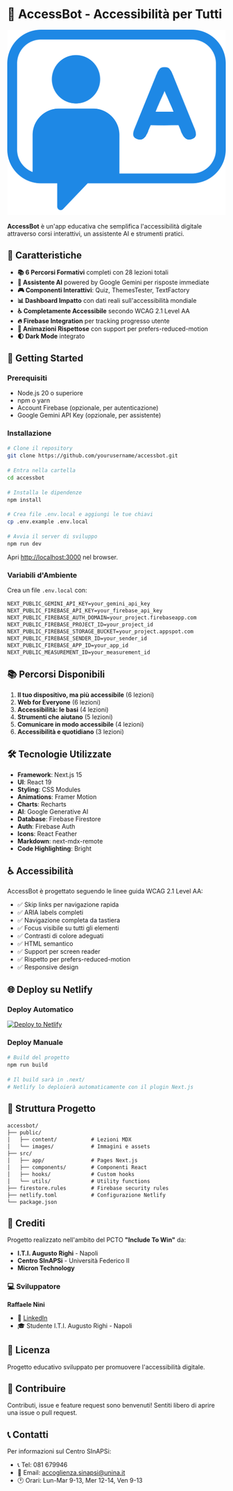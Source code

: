 # 🤖 AccessBot - Accessibilità per Tutti

![AccessBot Logo](/public/images/accessbot-logo.svg)

**AccessBot** è un'app educativa che semplifica l'accessibilità digitale attraverso corsi interattivi, un assistente AI e strumenti pratici.

## 🎯 Caratteristiche

- **📚 6 Percorsi Formativi** completi con 28 lezioni totali
- **🤖 Assistente AI** powered by Google Gemini per risposte immediate
- **🎮 Componenti Interattivi**: Quiz, ThemesTester, TextFactory
- **📊 Dashboard Impatto** con dati reali sull'accessibilità mondiale
- **♿ Completamente Accessibile** secondo WCAG 2.1 Level AA
- **🔥 Firebase Integration** per tracking progresso utente
- **🎨 Animazioni Rispettose** con support per prefers-reduced-motion
- **🌓 Dark Mode** integrato

## 🚀 Getting Started

### Prerequisiti

- Node.js 20 o superiore
- npm o yarn
- Account Firebase (opzionale, per autenticazione)
- Google Gemini API Key (opzionale, per assistente)

### Installazione

```bash
# Clone il repository
git clone https://github.com/yourusername/accessbot.git

# Entra nella cartella
cd accessbot

# Installa le dipendenze
npm install

# Crea file .env.local e aggiungi le tue chiavi
cp .env.example .env.local

# Avvia il server di sviluppo
npm run dev
```

Apri [http://localhost:3000](http://localhost:3000) nel browser.

### Variabili d'Ambiente

Crea un file `.env.local` con:

```env
NEXT_PUBLIC_GEMINI_API_KEY=your_gemini_api_key
NEXT_PUBLIC_FIREBASE_API_KEY=your_firebase_api_key
NEXT_PUBLIC_FIREBASE_AUTH_DOMAIN=your_project.firebaseapp.com
NEXT_PUBLIC_FIREBASE_PROJECT_ID=your_project_id
NEXT_PUBLIC_FIREBASE_STORAGE_BUCKET=your_project.appspot.com
NEXT_PUBLIC_FIREBASE_SENDER_ID=your_sender_id
NEXT_PUBLIC_FIREBASE_APP_ID=your_app_id
NEXT_PUBLIC_MEASUREMENT_ID=your_measurement_id
```

## 📚 Percorsi Disponibili

1. **Il tuo dispositivo, ma più accessibile** (6 lezioni)
2. **Web for Everyone** (6 lezioni)
3. **Accessibilità: le basi** (4 lezioni)
4. **Strumenti che aiutano** (5 lezioni)
5. **Comunicare in modo accessibile** (4 lezioni)
6. **Accessibilità e quotidiano** (3 lezioni)

## 🛠️ Tecnologie Utilizzate

- **Framework**: Next.js 15
- **UI**: React 19
- **Styling**: CSS Modules
- **Animations**: Framer Motion
- **Charts**: Recharts
- **AI**: Google Generative AI
- **Database**: Firebase Firestore
- **Auth**: Firebase Auth
- **Icons**: React Feather
- **Markdown**: next-mdx-remote
- **Code Highlighting**: Bright

## ♿ Accessibilità

AccessBot è progettato seguendo le linee guida WCAG 2.1 Level AA:

- ✅ Skip links per navigazione rapida
- ✅ ARIA labels completi
- ✅ Navigazione completa da tastiera
- ✅ Focus visibile su tutti gli elementi
- ✅ Contrasti di colore adeguati
- ✅ HTML semantico
- ✅ Support per screen reader
- ✅ Rispetto per prefers-reduced-motion
- ✅ Responsive design

## 🌐 Deploy su Netlify

### Deploy Automatico

[![Deploy to Netlify](https://www.netlify.com/img/deploy/button.svg)](https://app.netlify.com/start/deploy?repository=https://github.com/yourusername/accessbot)

### Deploy Manuale

```bash
# Build del progetto
npm run build

# Il build sarà in .next/
# Netlify lo deploierà automaticamente con il plugin Next.js
```

## 📖 Struttura Progetto

```
accessbot/
├── public/
│   ├── content/           # Lezioni MDX
│   └── images/            # Immagini e assets
├── src/
│   ├── app/               # Pages Next.js
│   ├── components/        # Componenti React
│   ├── hooks/             # Custom hooks
│   └── utils/             # Utility functions
├── firestore.rules        # Firebase security rules
├── netlify.toml           # Configurazione Netlify
└── package.json
```

## 👥 Crediti

Progetto realizzato nell'ambito del PCTO **"Include To Win"** da:

- **I.T.I. Augusto Righi** - Napoli
- **Centro SInAPSi** - Università Federico II
- **Micron Technology**

### 💻 Sviluppatore

**Raffaele Nini**

- 🔗 [LinkedIn](https://www.linkedin.com/in/raffaele-nini-b21703373/)
- 🎓 Studente I.T.I. Augusto Righi - Napoli

## 📄 Licenza

Progetto educativo sviluppato per promuovere l'accessibilità digitale.

## 🤝 Contribuire

Contributi, issue e feature request sono benvenuti! Sentiti libero di aprire una issue o pull request.

## 📞 Contatti

Per informazioni sul Centro SInAPSi:

- 📞 Tel: 081 679946
- 📧 Email: accoglienza.sinapsi@unina.it
- 🕐 Orari: Lun-Mar 9-13, Mer 12-14, Ven 9-13
